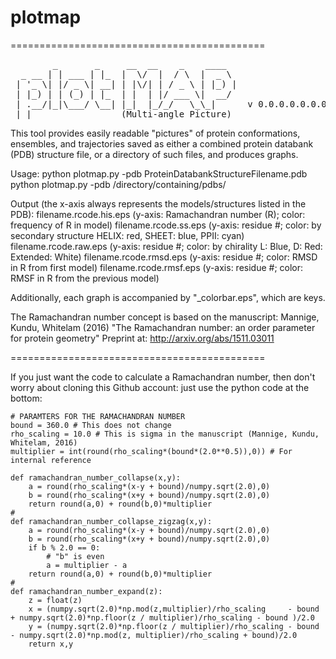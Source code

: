 # plotmap
============================================
<pre>        _       _     __  __    _    ____  
  _ __ | | ___ | |_  |  \/  |  / \  |  _ \ 
 | '_ \| |/ _ \| __| | |\/| | / _ \ | |_) |
 | |_) | | (_) | |_  | |  | |/ ___ \|  __/ 
 | .__/|_|\___/ \__| |_|  |_/_/   \_\_|      v 0.0.0.0.0.0.0...
 |_|                 (Multi-angle Picture)
</pre>
This tool provides easily readable "pictures" of protein conformations, 
ensembles, and trajectories saved as either a combined protein databank 
(PDB) structure file, or a directory of such files, and produces graphs.

Usage:
python plotmap.py -pdb ProteinDatabankStructureFilename.pdb
python plotmap.py -pdb /directory/containing/pdbs/

Output (the x-axis always represents the models/structures listed in the PDB):
filename.rcode.his.eps  (y-axis: Ramachandran number (R); color: frequency of R in model)
filename.rcode.ss.eps   (y-axis: residue #; color: by secondary structure HELIX: red, SHEET: blue, PPII: cyan)
filename.rcode.raw.eps  (y-axis: residue #; color: by chirality L: Blue, D: Red: Extended: White)
filename.rcode.rmsd.eps (y-axis: residue #; color: RMSD in R from first model)
filename.rcode.rmsf.eps (y-axis: residue #; color: RMSF in R from the previous model)

Additionally, each graph is accompanied by "_colorbar.eps", which are keys.

The Ramachandran number concept is based on the manuscript:
Mannige, Kundu, Whitelam (2016) "The Ramachandran number: an order parameter for protein geometry" 
Preprint at: http://arxiv.org/abs/1511.03011

============================================

If you just want the code to calculate a Ramachandran number, then don't worry about cloning this Github account: just use the python code at the bottom:

```
# PARAMTERS FOR THE RAMACHANDRAN NUMBER
bound = 360.0 # This does not change
rho_scaling = 10.0 # This is sigma in the manuscript (Mannige, Kundu, Whitelam, 2016)
multiplier = int(round(rho_scaling*(bound*(2.0**0.5)),0)) # For internal reference

def ramachandran_number_collapse(x,y):
	a = round(rho_scaling*(x-y + bound)/numpy.sqrt(2.0),0)
	b = round(rho_scaling*(x+y + bound)/numpy.sqrt(2.0),0)
	return round(a,0) + round(b,0)*multiplier
#
def ramachandran_number_collapse_zigzag(x,y):
	a = round(rho_scaling*(x-y + bound)/numpy.sqrt(2.0),0)
	b = round(rho_scaling*(x+y + bound)/numpy.sqrt(2.0),0)
	if b % 2.0 == 0:
		# "b" is even
		a = multiplier - a
	return round(a,0) + round(b,0)*multiplier
#
def ramachandran_number_expand(z):
	z = float(z)
	x = (numpy.sqrt(2.0)*np.mod(z,multiplier)/rho_scaling     - bound + numpy.sqrt(2.0)*np.floor(z / multiplier)/rho_scaling - bound )/2.0
	y = (numpy.sqrt(2.0)*np.floor(z / multiplier)/rho_scaling - bound - numpy.sqrt(2.0)*np.mod(z, multiplier)/rho_scaling + bound)/2.0
	return x,y
```


